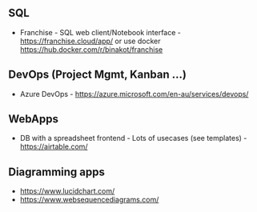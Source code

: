 ## SQL

- Franchise - SQL web client/Notebook interface - https://franchise.cloud/app/    or use docker  https://hub.docker.com/r/binakot/franchise



## DevOps (Project Mgmt, Kanban ...)

- Azure DevOps - https://azure.microsoft.com/en-au/services/devops/


## WebApps

- DB with a spreadsheet frontend - Lots of usecases (see templates) -   https://airtable.com/


## Diagramming apps

- https://www.lucidchart.com/
- https://www.websequencediagrams.com/

